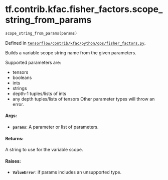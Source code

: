<div itemscope itemtype="http://developers.google.com/ReferenceObject">
<meta itemprop="name" content="tf.contrib.kfac.fisher_factors.scope_string_from_params" />
</div>

# tf.contrib.kfac.fisher_factors.scope_string_from_params

``` python
scope_string_from_params(params)
```



Defined in [`tensorflow/contrib/kfac/python/ops/fisher_factors.py`](https://www.tensorflow.org/code/tensorflow/contrib/kfac/python/ops/fisher_factors.py).

Builds a variable scope string name from the given parameters.

Supported parameters are:
  * tensors
  * booleans
  * ints
  * strings
  * depth-1 tuples/lists of ints
  * any depth tuples/lists of tensors
Other parameter types will throw an error.

#### Args:

* <b>`params`</b>: A parameter or list of parameters.


#### Returns:

A string to use for the variable scope.


#### Raises:

* <b>`ValueError`</b>: if params includes an unsupported type.